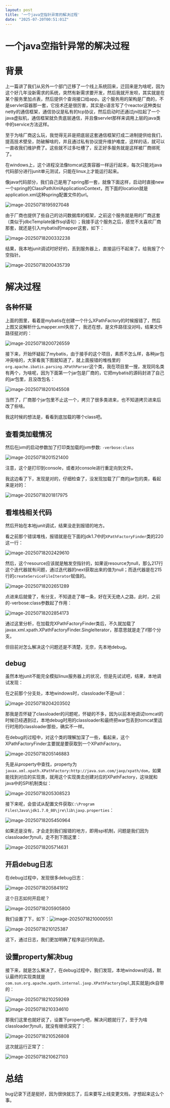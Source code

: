 ```yaml
---
layout: post
title: '一个java空指针异常的解决过程'
date: "2025-07-20T00:51:01Z"
---
```

一个java空指针异常的解决过程
================

背景
==

上一篇讲了我们从另外一个部门迁移了一个线上系统回来，迁回来是为啥呢，因为这个好几年没新需求的系统，突然有新需求要开发，然后我就开发呗，其实就是在某个服务里加点表，然后提供个查询接口给app。这个服务用的架构是厂商的，不是servlet容器那一套，它技术还是很厉害，其实是c语言写了个reactor这种类似netty的通信框架，通信协议是私有的tcp协议，然后启动时还通过jni拉起了一个java虚拟机，通信框架就负责底层通信，并且像servlet那样来调用上层的java类中的service方法这样。

至于为啥厂商这么玩，我觉得无非是把底层这套通信框架打成二进制提供给我们，提高技术壁垒，防破解啥的，并且通过私有协议提升维护难度，这样的话，就可以一直收我们维护费了。这些就不过多吐槽了，反正好多服务就是这样被厂商绑死了。

在windows上，这个进程没法像tomcat这类容器一样运行起来，每次只能对java代码部分进行junit单元测试，只能在linux上才能运行起来。

像java代码部分，我们自己是用了spring那一套，就像下面这样，启动时直接new一个spring的ClassPathXmlApplicationContext，而下面的location就是application.xml这种spring配置文件的url。

![image-20250718195927048](https://dump-1252523945.cos.ap-shanghai.myqcloud.com/img/image-20250718195927048.png)

由于厂商也提供了些自己的访问数据库的框架，之前这个服务就是用的厂商这套（类似于jdbcTemplate操作sql语句）；我接手这个服务之后，感觉不太喜欢厂商那套，就还是引入mybatis的mapper这套，如下：

![image-20250718200332238](https://dump-1252523945.cos.ap-shanghai.myqcloud.com/img/image-20250718200332238.png)

结果，我本地junit调试时好好的，丢到服务器上，直接运行不起来了。给我报了个空指针。

![image-20250718200435739](https://dump-1252523945.cos.ap-shanghai.myqcloud.com/img/image-20250718200435739.png)

解决过程
====

各种怀疑
----

上面的图里，看着是mybatis在创建一个什么XPathFactory的时候报错了，然后上图又说解析什么mapper.xml失败了，我还在想，是文件路径没对吗，结果文件路径挺对的：

![image-20250718200726559](https://dump-1252523945.cos.ap-shanghai.myqcloud.com/img/image-20250718200726559.png)

接下来，开始怀疑起了mybatis，由于接手的这个项目，素质不怎么样，各种jar包冲突啥的，大家看我下图就知道了，就上面报错的堆栈里的`org.apache.ibatis.parsing.XPathParser`这个类，我在项目里一搜，发现同名类有两个，为啥呢，因为下面第一个jar包是厂商的，它把mybatis的源码封进了自己的jar包里，且没改包名：

![image-20250718201045508](https://dump-1252523945.cos.ap-shanghai.myqcloud.com/img/image-20250718201045508.png)

当然了，厂商那个jar包里不止这一个，拷贝了很多类进来，也不知道拷贝进来后改了些啥。

我这时候的想法是，看看到底加载的哪个class吧。

查看类加载情况
-------

然后在jvm的启动参数加了打印类加载的jvm参数: `-verbose:class`

![image-20250718201521400](https://dump-1252523945.cos.ap-shanghai.myqcloud.com/img/image-20250718201521400.png)

注意，这个是打印到console，或者对console进行重定向到文件。

我这边看了下，发现是对的，仔细检查了，没发现加载了厂商的jar包的类，看起来是对的：

![image-20250718201817975](https://dump-1252523945.cos.ap-shanghai.myqcloud.com/img/image-20250718201817975.png)

看堆栈相关代码
-------

然后开始在本地junit调试，结果没走到报错的地方。

看之前那个错误堆栈，报错就是在下面的jdk1.7中的`XPathFactoryFinder`类的220这一行：

![image-20250718202429610](https://dump-1252523945.cos.ap-shanghai.myqcloud.com/img/image-20250718202429610.png)

然后，这个resource应该就是触发空指针的，如果说resource为null，那么217行这个迭代器就有问题，通过迭代器的next获取出来的值为null；而迭代器是在215行的`createServiceFileIterator`赋值的。

![image-20250718202651289](https://dump-1252523945.cos.ap-shanghai.myqcloud.com/img/image-20250718202651289.png)

点进来后就傻了，有分支，不知道走了哪一条，好在天无绝人之路，此时，之前的-verbose:class参数起了作用：

![image-20250718202854173](https://dump-1252523945.cos.ap-shanghai.myqcloud.com/img/image-20250718202854173.png)

通过这里分析，在加载完XPathFactoryFinder类后，不久就加载了javax.xml.xpath.XPathFactoryFinder.SingleIterator，那意思就是走了if那个分支。

但目前对怎么解决这个问题还是不清楚，无奈，先本地debug。

debug
-----

虽然本地junit不能完全模拟linux服务器上的状况，但是先试试吧，结果，本地调试发现：

在之前那个分支处，本地windows时，classloader不是null：

![image-20250718204203502](https://dump-1252523945.cos.ap-shanghai.myqcloud.com/img/image-20250718204203502.png)

那我是否怀疑了classloader的问题呢，怀疑的不多，因为以前本地调试tomcat的时候已经遇到过，本地debug时用的classloader和最终把war包丢到tomcat里运行时用的classloader那些，确实不一样。

在debug的过程中，对这个类的理解加深了一些，看起来，这个XPathFactoryFinder主要就是要获取到一个XPathFactory。

![image-20250718205146883](https://dump-1252523945.cos.ap-shanghai.myqcloud.com/img/image-20250718205146883.png)

先是从property中查找，property为`javax.xml.xpath.XPathFactory:http://java.sun.com/jaxp/xpath/dom`，如果能找到对应的实现类，就用这个实现类去创建对应的XPathFactory，这块就和java中的SPI机制类似：

![image-20250718205308523](https://dump-1252523945.cos.ap-shanghai.myqcloud.com/img/image-20250718205308523.png)

接下来呢，会尝试从配置文件获取`C:\Program Files\Java\jdk1.7.0_80\jre\lib\jaxp.properties`：

![image-20250718205450964](https://dump-1252523945.cos.ap-shanghai.myqcloud.com/img/image-20250718205450964.png)

如果还是没有，才会走到我们报错的地方，即用spi机制，问题是我们因为classloader为null，走不到下图这里：

![image-20250718205714631](https://dump-1252523945.cos.ap-shanghai.myqcloud.com/img/image-20250718205714631.png)

开启debug日志
---------

在debug过程中，发现很多debug日志：

![image-20250718205841912](https://dump-1252523945.cos.ap-shanghai.myqcloud.com/img/image-20250718205841912.png)

这个日志如何开启呢？

![image-20250718205905800](https://dump-1252523945.cos.ap-shanghai.myqcloud.com/img/image-20250718205905800.png)

我们设置了下，如下：![image-20250718210000551](https://dump-1252523945.cos.ap-shanghai.myqcloud.com/img/image-20250718210000551.png)

![image-20250718210125387](https://dump-1252523945.cos.ap-shanghai.myqcloud.com/img/image-20250718210125387.png)

这下，通过日志，我们更加明确了程序运行的轨迹。

设置property解决bug
---------------

接下来，就是怎么解决了，在debug过程中，我们发现，本地windows的话，默认最终的实现类就是`com.sun.org.apache.xpath.internal.jaxp.XPathFactoryImpl`,其实就是jdk自带的：

![image-20250718210259269](https://dump-1252523945.cos.ap-shanghai.myqcloud.com/img/image-20250718210259269.png)

![image-20250718210334610](https://dump-1252523945.cos.ap-shanghai.myqcloud.com/img/image-20250718210334610.png)

那我们这里也就好说了，设置下property吧，解决问题就行了，至于为啥classloader为null，就没有继续深究了：

![image-20250718210526808](https://dump-1252523945.cos.ap-shanghai.myqcloud.com/img/image-20250718210526808.png)

这次就运行正常了：

![image-20250718210627103](https://dump-1252523945.cos.ap-shanghai.myqcloud.com/img/image-20250718210627103.png)

总结
==

bug记录下还是挺好，因为很快就忘了，后来要写上线变更文档，才想起来这么个事。